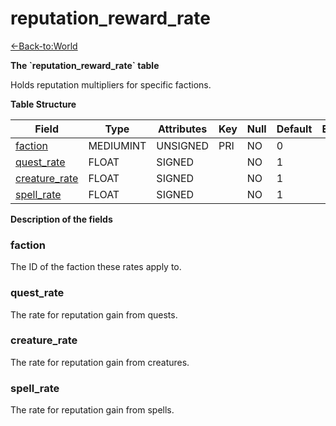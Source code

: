 # reputation\_reward\_rate

[<-Back-to:World](database-world)

**The \`reputation\_reward\_rate\` table**

Holds reputation multipliers for specific factions.

**Table Structure**

| Field              | Type      | Attributes | Key | Null | Default | Extra | Comment |
| ------------------ | --------- | ---------- | --- | ---- | ------- | ----- | ------- |
| [faction][1]       | MEDIUMINT | UNSIGNED   | PRI | NO   | 0       |       |         |
| [quest_rate][2]    | FLOAT     | SIGNED     |     | NO   | 1       |       |         |
| [creature_rate][3] | FLOAT     | SIGNED     |     | NO   | 1       |       |         |
| [spell_rate][4]    | FLOAT     | SIGNED     |     | NO   | 1       |       |         |

[1]: #faction
[2]: #quest_rate
[3]: #creature_rate
[4]: #spell_rate

**Description of the fields**

### faction

The ID of the faction these rates apply to.

### quest\_rate

The rate for reputation gain from quests.

### creature\_rate

The rate for reputation gain from creatures.

### spell\_rate

The rate for reputation gain from spells.

